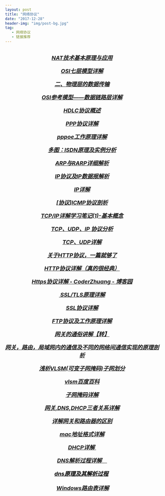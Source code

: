 ```yaml
---
layout: post
title: "网络协议"
date: "2017-12-28"
header-img: "img/post-bg.jpg"
tag:
   - 网络协议
   - 链接推荐
---
```


<div>
<div style="text-align:center">
<div style="color:rgb(0, 0, 0)">
<div style="text-align:right">
<div style="text-align:center"><font color="#000120"><span style="font-style:normal"></span></font></div>
</div>

<div style="color:rgb(0, 0, 0)"><br/>
</div>

<div style="color:rgb(0, 0, 0)"><a href="http://www.cnblogs.com/dongzhuangdian/p/5105844.html" style="font-size:18px" target="_blank" title="http://www.cnblogs.com/dongzhuangdian/p/5105844.html"><span style="color:rgb(155，155，155);font-size:18px;font-style:italic;font-weight:bold">NAT技术基本原理与应用</span></a></div>

<div style="color:rgb(0, 0, 0)"><br/>
</div>

<div style="color:rgb(0, 0, 0)"><a href="http://blog.csdn.net/yaopeng_2005/article/details/7064869" style="font-size:18px" target="_blank" title="http://blog.csdn.net/yaopeng_2005/article/details/7064869"><span style="color:rgb(155，155，155);font-size:18px;font-style:italic;font-weight:bold">OSI七层模型详解</span></a></div>

<div style="color:rgb(0, 0, 0)"><br/>
</div>

<div style="color:rgb(0, 0, 0)"><a href="http://blog.csdn.net/jeffleo/article/details/53929338" style="font-size:18px" target="_blank" title="http://blog.csdn.net/jeffleo/article/details/53929338"><span style="color:rgb(155，155，155);font-size:18px;font-style:italic;font-weight:bold">二、物理层的数据传输</span></a></div>

<div style="color:rgb(0, 0, 0)"><br/>
</div>

<div style="color:rgb(0, 0, 0)"><a href="http://blog.csdn.net/jeffleo/article/details/53932693" style="font-size:18px" target="_blank" title="http://blog.csdn.net/jeffleo/article/details/53932693"><span style="color:rgb(155，155，155);font-size:18px;font-style:italic;font-weight:bold">OSI参考模型——数据链路层详解</span></a></div>

<div style="color:rgb(0, 0, 0)"><br/>
</div>

<div style="color:rgb(0, 0, 0)"><a href="http://blog.csdn.net/qq_15037231/article/details/56010572" style="font-size:18px" target="_blank" title="http://blog.csdn.net/qq_15037231/article/details/56010572"><span style="color:rgb(155，155，155);font-size:18px;font-style:italic;font-weight:bold">HDLC协议概述</span></a></div>

<div style="color:rgb(0, 0, 0)"><br/>
</div>

<div style="color:rgb(0, 0, 0)"><a href="http://blog.csdn.net/bytxl/article/details/50111971" style="font-size:18px" target="_blank" title="http://blog.csdn.net/bytxl/article/details/50111971"><span style="color:rgb(155，155，155);font-size:18px;font-style:italic;font-weight:bold">PPP协议详解</span></a></div>

<div style="color:rgb(0, 0, 0)"><br/>
</div>

<div style="color:rgb(0, 0, 0)"><a href="http://blog.csdn.net/xinyuan510214/article/details/51361853" style="font-size:18px" target="_blank" title="http://blog.csdn.net/xinyuan510214/article/details/51361853"><span style="color:rgb(155，155，155);font-size:18px;font-style:italic;font-weight:bold">pppoe工作原理详解</span></a></div>

<div style="color:rgb(0, 0, 0)"><br/>
</div>

<div style="color:rgb(0, 0, 0)"><a href="http://blog.csdn.net/wast/article/details/1802798" style="font-size:18px" target="_blank" title="http://blog.csdn.net/wast/article/details/1802798"><span style="color:rgb(155，155，155);font-size:18px;font-style:italic;font-weight:bold">多图：ISDN原理及实例分析</span></a></div>

<div style="color:rgb(0, 0, 0)"><br/>
</div>

<div style="color:rgb(0, 0, 0)"><a href="http://blog.csdn.net/zln99/article/details/51050472" style="font-size:18px" target="_blank" title="http://blog.csdn.net/zln99/article/details/51050472"><span style="color:rgb(155，155，155);font-size:18px;font-style:italic;font-weight:bold">ARP与RARP详细解析</span></a></div>

<div style="color:rgb(0, 0, 0)"><br/>
</div>

<div style="color:rgb(0, 0, 0)"><a href="http://blog.csdn.net/zln99/article/details/51050198" style="font-size:18px" target="_blank" title="http://blog.csdn.net/zln99/article/details/51050198"><span style="color:rgb(155，155，155);font-size:18px;font-style:italic;font-weight:bold">IP协议及IP数据报解析</span></a></div>

<div style="color:rgb(0, 0, 0)"><br/>
</div>

<div style="color:rgb(0, 0, 0)"><a href="http://blog.csdn.net/u012440687/article/details/52175366" style="font-size:18px" target="_blank" title="http://blog.csdn.net/u012440687/article/details/52175366"><span style="color:rgb(155，155，155);font-size:18px;font-style:italic;font-weight:bold">IP详解</span></a></div>

<div style="color:rgb(0, 0, 0)"><br/>
</div>

<div style="color:rgb(0, 0, 0)"><a href="http://www.cnblogs.com/jingmoxukong/p/3811262.html" style="font-size:18px" target="_blank" title="http://www.cnblogs.com/jingmoxukong/p/3811262.html"><span style="color:rgb(155，155，155);font-size:18px;font-style:italic;font-weight:bold">[协议]ICMP协议剖析</span></a></div>

<div style="color:rgb(0, 0, 0)"><br/>
</div>

<div style="color:rgb(0, 0, 0)"><a href="http://blog.csdn.net/goodboy1881/article/details/665041" style="font-size:18px" target="_blank" title="http://blog.csdn.net/goodboy1881/article/details/665041"><span style="color:rgb(155，155，155);font-size:18px;font-style:italic;font-weight:bold">TCP/IP详解学习笔记(1)-基本概念</span></a></div>

<div style="color:rgb(0, 0, 0)"><br/>
</div>

<div style="color:rgb(0, 0, 0)"><a href="http://blog.chinaunix.net/uid-26833883-id-3627644.html" style="font-size:18px" target="_blank" title="http://blog.chinaunix.net/uid-26833883-id-3627644.html"><span style="color:rgb(155，155，155);font-size:18px;font-style:italic;font-weight:bold">TCP、UDP、IP 协议分析</span></a></div>

<div style="color:rgb(0, 0, 0)"><br/>
</div>

<div style="color:rgb(0, 0, 0)"><a href="http://www.cnblogs.com/visily/archive/2013/03/15/2961190.html" style="font-size:18px" target="_blank" title="http://www.cnblogs.com/visily/archive/2013/03/15/2961190.html"><span style="color:rgb(155，155，155);font-size:18px;font-style:italic;font-weight:bold">TCP、UDP详解</span></a></div>

<div style="color:rgb(0, 0, 0)"><br/>
</div>

<div style="color:rgb(0, 0, 0)"><a href="http://www.cnblogs.com/ranyonsue/p/5984001.html" style="font-size:18px" target="_blank" title="http://www.cnblogs.com/ranyonsue/p/5984001.html"><span style="color:rgb(155，155，155);font-size:18px;font-style:italic;font-weight:bold">关于HTTP协议，一篇就够了</span></a></div>

<div style="color:rgb(0, 0, 0)"><br/>
</div>

<div style="color:rgb(0, 0, 0)"><a href="http://www.cnblogs.com/doupip/articles/2948096.html" style="font-size:18px" target="_blank" title="http://www.cnblogs.com/doupip/articles/2948096.html"><span style="color:rgb(155，155，155);font-size:18px;font-style:italic;font-weight:bold">HTTP协议详解（真的很经典）</span></a></div>

<div style="color:rgb(0, 0, 0)"><br/>
</div>

<div style="color:rgb(0, 0, 0)"><a href="http://www.cnblogs.com/zxj015/p/6530766.html" style="font-size:18px" target="_blank" title="http://www.cnblogs.com/zxj015/p/6530766.html"><span style="color:rgb(155，155，155);font-size:18px;font-style:italic;font-weight:bold">Https协议详解 - CoderZhuang - 博客园</span></a></div>

<div style="color:rgb(0, 0, 0)"><a href="https://segmentfault.com/a/1190000002554673" target="_blank" title="https://segmentfault.com/a/1190000002554673"><br/>
<span style="color:rgb(155，155，155);font-size:18px;font-style:italic;font-weight:bold">&nbsp;SSL/TLS原理详解</span></a></div>

<div style="color:rgb(0, 0, 0)"><br/>
</div>

<div style="color:rgb(0, 0, 0)"><a href="http://kb.cnblogs.com/page/162080/" style="font-size:18px" target="_blank" title="http://kb.cnblogs.com/page/162080/"><span style="color:rgb(155，155，155);font-size:18px;font-style:italic;font-weight:bold">SSL协议详解</span></a></div>

<div style="color:rgb(0, 0, 0)"><br/>
</div>

<div style="color:rgb(0, 0, 0)"><a href="http://www.cnblogs.com/sunada2005/articles/2781712.html" style="font-size:18px" target="_blank" title="http://www.cnblogs.com/sunada2005/articles/2781712.html"><span style="color:rgb(155，155，155);font-size:18px;font-style:italic;font-weight:bold">FTP协议及工作原理详解</span></a></div>

<div style="color:rgb(0, 0, 0)"><br/>
</div>

<div style="color:rgb(0, 0, 0)"><a href="http://www.cnblogs.com/scy251147/archive/2010/08/13/1799211.html" style="font-size:18px" target="_blank" title="http://www.cnblogs.com/scy251147/archive/2010/08/13/1799211.html"><span style="color:rgb(155，155，155);font-size:18px;font-style:italic;font-weight:bold">网关的通俗讲解【转】</span></a></div>

<div style="color:rgb(0, 0, 0)"><a href="http://blog.csdn.net/tham_/article/details/42060511" target="_blank" title="http://blog.csdn.net/tham_/article/details/42060511"><br/>
<span style="color:rgb(155，155，155);font-size:18px;font-style:italic;font-weight:bold">网关，路由，局域网内的通信及不同的网络间通信实现的原理剖析</span></a></div>

<div style="color:rgb(0, 0, 0)"><br/>
</div>

<div style="color:rgb(0, 0, 0)"><a href="http://network.chinabyte.com/225/13310225.shtml" style="font-size:18px" target="_blank" title="http://network.chinabyte.com/225/13310225.shtml"><span style="color:rgb(155，155，155);font-size:18px;font-style:italic;font-weight:bold">浅析VLSM(可变子网掩码)子网划分</span></a></div>

<div style="color:rgb(0, 0, 0)"><br/>
</div>

<div style="color:rgb(0, 0, 0)"><a href="https://baike.baidu.com/item/vlsm/10287601?fr=aladdin" style="font-size:18px" target="_blank" title="https://baike.baidu.com/item/vlsm/10287601?fr=aladdin"><span style="color:rgb(155，155，155);font-size:18px;font-style:italic;font-weight:bold">vlsm百度百科</span></a></div>

<div style="color:rgb(0, 0, 0)"><br/>
</div>

<div style="color:rgb(0, 0, 0)"><a href="http://blog.csdn.net/jason314/article/details/5447743" style="font-size:18px" target="_blank" title="http://blog.csdn.net/jason314/article/details/5447743"><span style="color:rgb(155，155，155);font-size:18px;font-style:italic;font-weight:bold">子网掩码详解</span></a></div>

<div style="color:rgb(0, 0, 0)"><br/>
</div>

<div style="color:rgb(0, 0, 0)"><a href="http://blog.csdn.net/atvhghnhtb/article/details/47103229" style="font-size:18px" target="_blank" title="http://blog.csdn.net/atvhghnhtb/article/details/47103229"><span style="color:rgb(155，155，155);font-size:18px;font-style:italic;font-weight:bold">网关,DNS,DHCP三者关系详解</span></a></div>

<div style="color:rgb(0, 0, 0)"><br/>
</div>

<div style="color:rgb(0, 0, 0)"><a href="http://blog.csdn.net/bytxl/article/details/41897599" style="font-size:18px" target="_blank" title="http://blog.csdn.net/bytxl/article/details/41897599"><span style="color:rgb(155，155，155);font-size:18px;font-style:italic;font-weight:bold">详解网关和路由器的区别</span></a></div>

<div style="color:rgb(0, 0, 0)"><br/>
</div>

<div style="color:rgb(0, 0, 0)"><a href="http://www.mamicode.com/info-detail-1260056.html" style="font-size:18px" target="_blank" title="http://www.mamicode.com/info-detail-1260056.html"><span style="color:rgb(155，155，155);font-size:18px;font-style:italic;font-weight:bold">mac地址格式详解</span></a></div>

<div style="color:rgb(0, 0, 0)"><br/>
</div>

<div style="color:rgb(0, 0, 0)"><a href="http://blog.csdn.net/u012359618/article/details/51872678" target="_blank" title="http://blog.csdn.net/u012359618/article/details/51872678"><span style="color:rgb(155，155，155);font-size:18px;font-style:italic;font-weight:bold">DHCP详解</span><span style="color:rgb(155，155，155);font-size:18px;font-style:italic;font-weight:bold">&nbsp;</span></a></div>

<div style="color:rgb(0, 0, 0)"><a href="http://blog.chinaunix.net/uid-28216282-id-3757849.html" target="_blank" title="http://blog.chinaunix.net/uid-28216282-id-3757849.html"><br/>
<span style="color:rgb(155，155，155);font-size:18px;font-style:italic;font-weight:bold">DNS解析过程详解</span><span><span style="color:rgb(155，155，155);font-size:18px;font-style:italic;font-weight:bold"> </span><span><span style="color:rgb(155，155，155);font-size:18px;font-style:italic;font-weight:bold">&nbsp;</span><span><span style="color:rgb(155，155，155);font-size:18px;font-style:italic;font-weight:bold"> </span><span style="color:rgb(155，155，155);font-size:18px;font-style:italic;font-weight:bold">&nbsp;</span></span></span></span></a></div>

<div style="color:rgb(0, 0, 0)"><a href="http://369369.blog.51cto.com/319630/812889" style="color:rgb(0, 0, 0);display:inline !important;cursor:text;float:none" target="_blank" title="http://369369.blog.51cto.com/319630/812889"><span><br/>
<span style="color:rgb(155，155，155);font-size:18px;font-style:italic;font-weight:bold">dns原理及其解析过程</span></span></a><span><span style="color:rgb(0, 112, 192);font-size:18px"><span style="color:rgb(246, 209, 9)"><span style="color:rgb(155，155，155);font-size:18px;font-style:italic;font-weight:bold">&nbsp;<br/>
</span><span><span style="color:rgb(155，155，155);font-size:18px;font-style:italic;font-weight:bold">&nbsp;<br/>
</span><span style="color:rgb(155，155，155);font-size:18px;font-style:italic;font-weight:bold">&nbsp;</span></span></span></span></span><a href="http://tonyguo.blog.51cto.com/379574/176104/" target="_blank" title="http://tonyguo.blog.51cto.com/379574/176104/"><span style="color:rgb(155，155，155);font-size:18px;font-style:italic;font-weight:bold">Windows路由表详解</span><b></b><i></i><u></u><sub></sub><sup></sup><strike></strike></a></div>
</div>
</div>
<br/>
</div>

